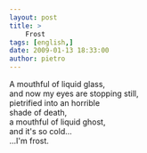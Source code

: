 ```yaml
---
layout: post
title: >
    Frost
tags: [english,]
date: 2009-01-13 18:33:00
author: pietro
---
```

A mouthful of liquid glass,<br/>and now my eyes are stopping still,<br/>pietrified into an horrible<br/>shade of death,<br/>a mouthful of liquid ghost,<br/>and it's so cold...<br/>...I'm frost.

